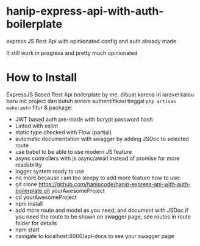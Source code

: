 # hanip-express-api-with-auth-boilerplate

express JS Rest Api with opinionated config and auth already made

It still work in progress and pretty much opinionated

# How to Install

ExpressJS Based Rest Api boilerplate by me, dibuat karena iri laravel kalau baru init project dan butuh sistem authentifikasi tinggal `php artisan make:auth`
fitur & package:

- JWT based auth pre-made with bcrypt password hash
- Linted with eslint
- static type checked with Flow (partial)
- automatic documentation with swagger by adding JSDoc to selected route
- use babel to be able to use modern JS feature
- async controllers with js async/await instead of promise for more readability
- logger system ready to use
- no more because i am too sleepy to add more feature
  how to use:
- git clone https://github.com/hanipcode/hanip-express-api-with-auth-boilerplate.git yourAwesomeProject
- cd yourAwesomeProject
- npm install
- add more route and model as you need, and document with JSDoc if you need the route to be shown on swagger page, see routes in route folder for details
- npm start
- navigate to localhost:8000/api-docs to see your swagger page
